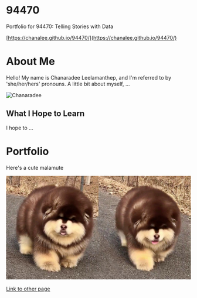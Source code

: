 # 94470
Portfolio for 94470: Telling Stories with Data

[https://chanalee.github.io/94470/](https://chanalee.github.io/94470/)

# About Me

Hello! My name is Chanaradee Leelamanthep, and I'm referred to by 'she/her/hers' pronouns. A little bit about myself, ...

![Chanaradee](Images/me.jpg|width=400)

## What I Hope to Learn

I hope to ...

# Portfolio

Here's a cute malamute

![Dog](Images/malamute.jpeg)

[Link to other page](/page2.md)


